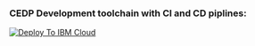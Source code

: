 ### CEDP Development toolchain with CI and CD piplines:
[![Deploy To IBM Cloud](https://console.bluemix.net/devops/graphics/create_toolchain_button.png)](https://console.bluemix.net/devops/setup/deploy/?repository=https://github.com/CEDP-Garage-DevOps/cedp-toolchain.git&branch=toolchain-dev-2.0&env_id=ibm:yp:us-south)
